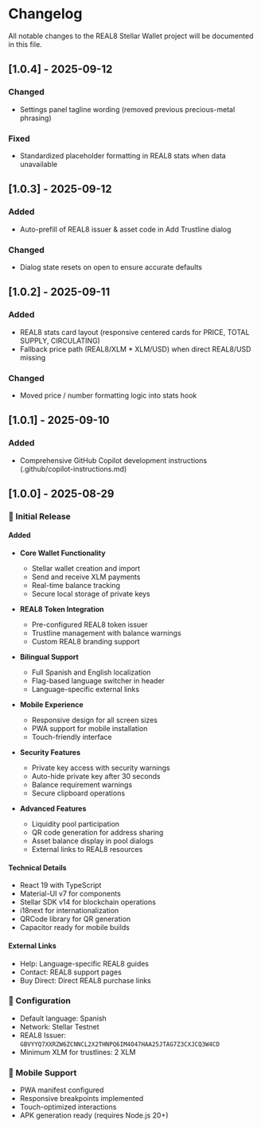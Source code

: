 # Changelog

All notable changes to the REAL8 Stellar Wallet project will be documented in this file.

## [1.0.4] - 2025-09-12

### Changed
- Settings panel tagline wording (removed previous precious-metal phrasing)

### Fixed
- Standardized placeholder formatting in REAL8 stats when data unavailable

## [1.0.3] - 2025-09-12

### Added
- Auto-prefill of REAL8 issuer & asset code in Add Trustline dialog

### Changed
- Dialog state resets on open to ensure accurate defaults

## [1.0.2] - 2025-09-11

### Added
- REAL8 stats card layout (responsive centered cards for PRICE, TOTAL SUPPLY, CIRCULATING)
- Fallback price path (REAL8/XLM * XLM/USD) when direct REAL8/USD missing

### Changed
- Moved price / number formatting logic into stats hook

## [1.0.1] - 2025-09-10

### Added
- Comprehensive GitHub Copilot development instructions (.github/copilot-instructions.md)

## [1.0.0] - 2025-08-29

### 🎉 Initial Release

#### Added
- **Core Wallet Functionality**
  - Stellar wallet creation and import
  - Send and receive XLM payments
  - Real-time balance tracking
  - Secure local storage of private keys

- **REAL8 Token Integration**
  - Pre-configured REAL8 token issuer
  - Trustline management with balance warnings
  - Custom REAL8 branding support

- **Bilingual Support**
  - Full Spanish and English localization
  - Flag-based language switcher in header
  - Language-specific external links

- **Mobile Experience**
  - Responsive design for all screen sizes
  - PWA support for mobile installation
  - Touch-friendly interface

- **Security Features**
  - Private key access with security warnings
  - Auto-hide private key after 30 seconds
  - Balance requirement warnings
  - Secure clipboard operations

- **Advanced Features**
  - Liquidity pool participation
  - QR code generation for address sharing
  - Asset balance display in pool dialogs
  - External links to REAL8 resources

#### Technical Details
- React 19 with TypeScript
- Material-UI v7 for components
- Stellar SDK v14 for blockchain operations
- i18next for internationalization
- QRCode library for QR generation
- Capacitor ready for mobile builds

#### External Links
- Help: Language-specific REAL8 guides
- Contact: REAL8 support pages
- Buy Direct: Direct REAL8 purchase links

### 🔧 Configuration
- Default language: Spanish
- Network: Stellar Testnet
- REAL8 Issuer: `GBVYYQ7XXRZW6ZCNNCL2X2THNPQ6IM4O47HAA25JTAG7Z3CXJCQ3W4CD`
- Minimum XLM for trustlines: 2 XLM

### 📱 Mobile Support
- PWA manifest configured
- Responsive breakpoints implemented
- Touch-optimized interactions
- APK generation ready (requires Node.js 20+)